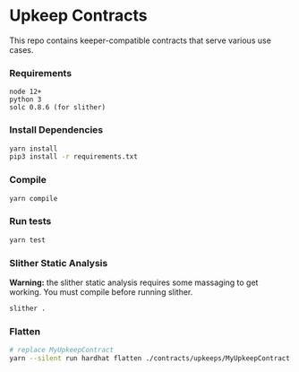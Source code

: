 # Upkeep Contracts

This repo contains keeper-compatible contracts that serve various use cases.

### Requirements

```
node 12+
python 3
solc 0.8.6 (for slither)
```

### Install Dependencies

```bash
yarn install
pip3 install -r requirements.txt
```

### Compile

```bash
yarn compile
```

### Run tests

```bash
yarn test
```

### Slither Static Analysis

**Warning:** the slither static analysis requires some massaging to get working. You must compile before running slither.

```bash
slither .
```

### Flatten

```bash
# replace MyUpkeepContract
yarn --silent run hardhat flatten ./contracts/upkeeps/MyUpkeepContract.sol > MyUpkeepContract.flattened.sol
```
